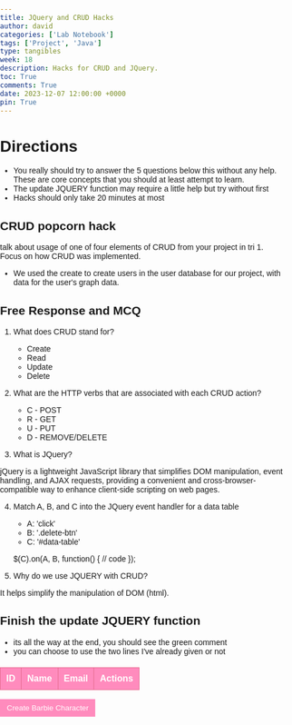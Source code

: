 ```yaml
---
title: JQuery and CRUD Hacks
author: david
categories: ['Lab Notebook']
tags: ['Project', 'Java']
type: tangibles
week: 18
description: Hacks for CRUD and JQuery.
toc: True
comments: True
date: 2023-12-07 12:00:00 +0000
pin: True
---
```


# Directions

- You really should try to answer the 5 questions below this without any help. These are core concepts that you should at least attempt to learn.
- The update JQUERY function may require a little help but try without first
- Hacks should only take 20 minutes at most

## CRUD popcorn hack
talk about usage of one of four elements of CRUD from your project in tri 1. Focus on how CRUD was implemented.
- We used the create to create users in the user database for our project, with data for the user's graph data.

## Free Response and MCQ

1. What does CRUD stand for?
    - Create
    - Read
    - Update
    - Delete

2. What are the HTTP verbs that are associated with each CRUD action?
    - C - POST
    - R - GET
    - U - PUT
    - D - REMOVE/DELETE

3. What is JQuery?

jQuery is a lightweight JavaScript library that simplifies DOM manipulation, event handling, and AJAX requests, providing a convenient and cross-browser-compatible way to enhance client-side scripting on web pages.

4. Match A, B, and C into the JQuery event handler for a data table
    - A: 'click'
    - B: '.delete-btn'
    - C: '#data-table'

    $(C).on(A, B, function() {
    // code
  });

5. Why do we use JQUERY with CRUD?

It helps simplify the manipulation of DOM (html).

## Finish the update JQUERY function
- its all the way at the end, you should see the green comment
- you can choose to use the two lines I've already given or not

<script src="https://code.jquery.com/jquery-3.6.4.min.js"></script>
<style>
  body {
   font-family: 'Arial', sans-serif;
    margin: 0;
    padding: 0;
  }

  table {
    border-collapse: collapse;
    width: 100%;
    margin-top: 20px;
  }

  th, td {
    border: 1px solid #e66b8f; /* Barbie Pink */
    padding: 10px;
    text-align: left;
  }

  th {
    background-color: #ff8bbd; /* Barbie Pink */
    color: white;
  }

  button {
    background-color: #ff8bbd; /* Barbie Pink */
    color: white;
    border: none;
    padding: 8px 12px;
    cursor: pointer;
  }

  button:hover {
    background-color: #e66b8f; /* Lighter Barbie Pink */
  }
</style>


<table id="data-table">
  <thead>
    <tr>
      <th>ID</th>
      <th>Name</th>
      <th>Email</th>
      <th>Actions</th>
    </tr>
  </thead>
  <tbody>
    <!-- Data will be dynamically added here -->
  </tbody>
</table>

<button id="create-btn">Create Barbie Character</button>

<script>
  const initialData = [
    { id: 1, name: 'Barbie', email: 'barbie@example.com' },
    { id: 2, name: 'Ken', email: 'ken@example.com' }
  ];

  let currentData = [...initialData]; // Use a separate variable for current data

  function renderData(data) {
    const tableBody = $('#data-table tbody');
    tableBody.empty();

    data.forEach(item => {
      const row = `
        <tr>
          <td>${item.id}</td>
          <td>${item.name}</td>
          <td>${item.email}</td>
          <td>
            <button class="update-btn" data-id="${item.id}">Update</button>
            <button class="delete-btn" data-id="${item.id}">Delete</button>
          </td>
        </tr>
      `;
      tableBody.append(row);
    });
  }

  function createBarbieCharacter() {
    const newName = prompt('Enter the name of the Barbie character:');
    const newEmail = prompt('Enter the email of the Barbie character:');
    const newId = currentData.length + 1;
    
    currentData = [...currentData, { id: newId, name: newName, email: newEmail }]; // Update currentData
    renderData(currentData);
  }

  $('#create-btn').on('click', createBarbieCharacter);

  $('#data-table').on('click', '.delete-btn', function() {
    const idToDelete = $(this).data('id');
    currentData = currentData.filter(item => item.id !== idToDelete); // Update currentData
    renderData(currentData);
  });

  $('#data-table').on('click', '.update-btn', function() {
    const idToEdit = $(this).data('id');
    const updateIndex = currentData.findIndex(item => item.id === idToEdit);

    // Get the current data for the selected Barbie character
    const currentDataItem = currentData[updateIndex];

    // Prompt the user to update the details
    const newName = prompt('Enter the updated name of the Barbie character:', currentDataItem.name);
    const newEmail = prompt('Enter the updated email of the Barbie character:', currentDataItem.email);

    // Update the data
    currentData = [
      ...currentData.slice(0, updateIndex),
      { id: idToEdit, name: newName, email: newEmail },
      ...currentData.slice(updateIndex + 1)
    ];

    // Render the updated data
    renderData(currentData);
  });

  // Initial rendering
  renderData(currentData);
</script>

